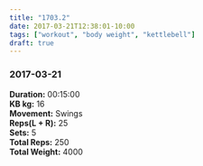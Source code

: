 ```yaml
---
title: "1703.2"
date: 2017-03-21T12:38:01-10:00
tags: ["workout", "body weight", "kettlebell"]
draft: true
---
```


### 2017-03-21

**Duration:** 00:15:00  
**KB kg:** 16  
**Movement:** Swings  
**Reps(L + R):** 25  
**Sets:** 5  
**Total Reps:** 250  
**Total Weight:** 4000